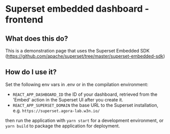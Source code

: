 # Superset embedded dashboard - frontend

## What does this do?

This is a demonstration page that uses the Superset Embedded SDK (https://github.com/apache/superset/tree/master/superset-embedded-sdk)

## How do I use it?

Set the following env vars in .env or in the compilation environment:

- `REACT_APP_DASHBOARD_ID` the ID of your dashboard, retrieved from the 'Embed' action in the Superset UI after you create it.
- `REACT_APP_SUPERSET_DOMAIN` the base URL to the Superset installation, e.g. `https://superset.agora-lab.w3n.io/`

then run the application with `yarn start` for a development environment, or `yarn build` to package the application for deployment.
